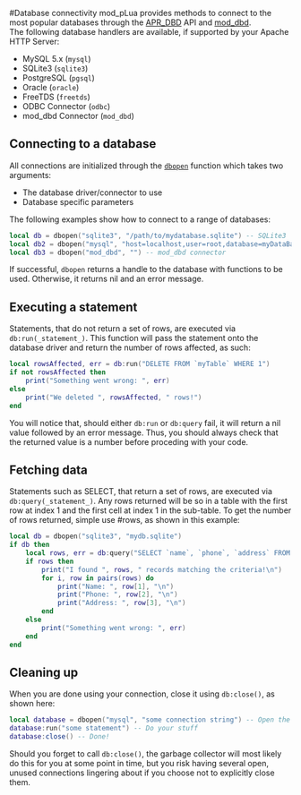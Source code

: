 #Database connectivity
mod_pLua provides methods to connect to the most popular databases through the [APR_DBD](http://people.apache.org/~niq/dbd.html) API and [mod_dbd](http://httpd.apache.org/docs/current/mod/mod_dbd.html).  
The following database handlers are available, if supported by your Apache HTTP Server:  

* MySQL 5.x (`mysql`)
* SQLite3 (`sqlite3`)
* PostgreSQL (`pgsql`)
* Oracle (`oracle`)
* FreeTDS (`freetds`)
* ODBC Connector (`odbc`)
* mod_dbd Connector (`mod_dbd`)   

## Connecting to a database
All connections are initialized through the [`dbopen`](https://sourceforge.net/p/modplua/wiki/New%20functions%20in%20pLua/) function which takes two arguments:

* The database driver/connector to use
* Database specific parameters

The following examples show how to connect to a range of databases:

```lua
local db = dbopen("sqlite3", "/path/to/mydatabase.sqlite") -- SQLite3
local db2 = dbopen("mysql", "host=localhost,user=root,database=myDataBase") -- MySQL
local db3 = dbopen("mod_dbd", "") -- mod_dbd connector
```

If successful, `dbopen` returns a handle to the database with functions to be used. Otherwise, it returns nil and an error message.

## Executing a statement
Statements, that do not return a set of rows, are executed via `db:run(_statement_)`. This function will pass the statement onto the database driver and return the number of rows affected, as such:

```lua
local rowsAffected, err = db:run("DELETE FROM `myTable` WHERE 1")
if not rowsAffected then
    print("Something went wrong: ", err)
else
    print("We deleted ", rowsAffected, " rows!")
end
```

You will notice that, should either `db:run` or `db:query` fail, it will return a nil value followed by an error message. Thus, you should always check that the returned value is a number before proceding with your code.  
   
## Fetching data
Statements such as SELECT, that return a set of rows, are executed via `db:query(_statement_)`. Any rows returned will be so in a table with the first row at index 1 and the first cell at index 1 in the sub-table. To get the number of rows returned, simple use #rows, as shown in this example:

```lua
local db = dbopen("sqlite3", "mydb.sqlite")
if db then
    local rows, err = db:query("SELECT `name`, `phone`, `address` FROM `myTable` WHERE 1")
    if rows then
        print("I found ", rows, " records matching the criteria!\n")
        for i, row in pairs(rows) do
            print("Name: ", row[1], "\n")
            print("Phone: ", row[2], "\n")
            print("Address: ", row[3], "\n")
        end
    else
        print("Something went wrong: ", err)
    end
end
```

## Cleaning up
When you are done using your connection, close it using `db:close()`, as shown here:

```lua
local database = dbopen("mysql", "some connection string") -- Open the connection
database:run("some statement") -- Do your stuff
database:close() -- Done!
```

Should you forget to call `db:close()`, the garbage collector will most likely do this for you at some point in time, but you risk having several open, unused connections lingering about if you choose not to explicitly close them.
